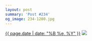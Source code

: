 ```yaml
---
layout: post
summary: 'Post #234'
og_image: 234-1280.jpg
---
```


<p>
  <time><a href="/234">{{ page.date | date: "%B %e, %Y" }}</a></time>
  <a href="/234"><img src="{{ site.assets_url }}/234-640.jpg" srcset="{{ site.assets_url }}/234-1280.jpg 1280w, {{ site.assets_url }}/234-960.jpg 960w, {{ site.assets_url }}/234-640.jpg 640w, {{ site.assets_url }}/234-320.jpg 320w" sizes="(min-width: 700px) 50vw, calc(100vw - 2rem)" /></a>
</p>
